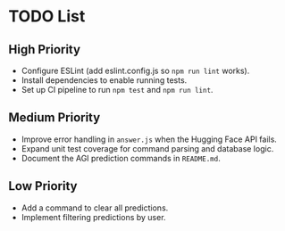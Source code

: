 # TODO List

## High Priority
- Configure ESLint (add eslint.config.js so `npm run lint` works).
- Install dependencies to enable running tests.
- Set up CI pipeline to run `npm test` and `npm run lint`.

## Medium Priority
- Improve error handling in `answer.js` when the Hugging Face API fails.
- Expand unit test coverage for command parsing and database logic.
- Document the AGI prediction commands in `README.md`.

## Low Priority
- Add a command to clear all predictions.
- Implement filtering predictions by user.

